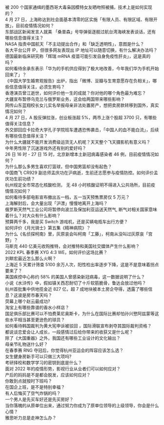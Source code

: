 被 200 个国家通缉的墨西哥大毒枭因模特女友晒吻照被捕，技术上是如何实现的？  
4 月 27 日，上海称达到社会面基本清零的区实施「有限人员、有限区域、有限开放」，目前疫情情况如何？  
东部战区新闻发言人就美 「桑普森」号导弹驱逐舰过航台湾海峡发表谈话，还有哪些信息值得关注？  
NASA 指责中国航天「不主动提出合作」和「缺乏透明性」，意图是什么？  
各大平台公开 IP，但很多网友表现出 IP 地址可以随意切换，有什么解决办法吗？  
德国最新临床研究称「辉瑞 mRNA 疫苗可能引发自身免疫性肝炎」，这是真的吗？  
如何看待余承东表示「华为的手机供应得到了极大地改善，今年我们华为手机开始回来了」？  
《中国大学生婚育观报告》出炉，指出「微博、豆瓣与生育意愿存在负相关」，哪些信息值得关注，必须生育吗？  
香港演员曾江逝世，如何评价他一生的成就？你对他的哪个角色最为难忘？  
大疆宣布暂停乌克兰与俄罗斯业务，这会给两国带来哪些影响？  
网传山东蓝翔校长女儿实名举报母亲非法处置房产，想把卖房款转移到国外，真实情况如何？  
4 月 27 日，A 股反弹拉涨，创业板涨超 5%，两市上涨个股超 3700 只，有哪些值得关注信息？  
外交部回应卡拉奇大学孔子学院班车遭遇恐怖袭击，「中国人的血不能白流」，后续有哪些信息值得关注？  
为什么大疆就不能开发消费级运货无人机呢？天天整个飞天摄影机有意义吗？  
中年男性除了沉迷游戏外还有别的爱好吗？  
26 日 16 时 - 27 日 15 时，北京新增本土新冠病毒感染者 46 例，目前疫情情况如何？  
为什么那么多男生喜欢打篮球，但中国男篮却没有起色？  
中国商飞 CR929 副总师孟庆功在沪病逝，生前还志愿参与疫情防控。如何评价孟庆功生前功绩？  
杭州规定全市常态化核酸检测， 无 48 小时核酸证明不得进入公共场所，目前疫情情况如何？  
如何看待多部电影宣布撤出五一档，五一当天预售票房仅 5 万元？  
上海解封后，会大量出现「沪漂」慢慢地离开上海吗？  
俄罗斯天然气工业公司将暂停向波兰及保加利亚运送天然气, 断气对相关国家意味着什么？对大众有什么影响？  
预算两千多，我是买 Switch 游戏机，还是买辆电瓶车出行方便？  
如何评价《月光骑士》第五集《精神病院》？  
为什么《名侦探柯南》里，灰原哀会叫柯南「工藤」，柯南从没叫过灰原哀「宫野」？  
马斯克 440 亿美元收购推特，会对推特和美国社交媒体产生什么影响？  
2022 KPL 春季赛 XYG 4:3 WE，如何评价这场比赛？  
刘畊宏最近怎么那么火啊？  
上海近 5 天累计筛查 5100 余万人次，阳性检出率逐步下降，这是不是意味着拐点要来了？  
美国疾控中心称约 58% 的美国人曾感染新冠病毒，这一数据说明了什么？  
小说《水浒传》中，假如镇关西忍耐切了十斤软筋脆骨，鲁达会放过他吗？  
杭州首批集中供地揽金近 827 亿，超 7 成地块被本土房企夺得，透露了哪些信息？这波是房市春天吗？  
荧幕上哪个赵云最成功?  
淘宝上有哪些靠谱的香水小样店？  
国足俱乐部比赛可以不怕费莱尼奥斯卡，为什么在国际比赛却怕孙兴慜阿兹蒙等这些水平相当甚至更逊色的球员？  
如何看待韩国裁判为黄大宪申诉被驳回 ，国际滑联宣布剥夺其国际裁判资格？  
都说谈恋爱会让人成长，一段感情过后给你带来的收获又是什么呢？  
除了《大国重器》之外，我国还有哪些工业设计的文化输出？  
母亲节礼物送什么好？  
在春季赛 RNG 夺冠后，你觉得杭州亚运会的阵容应该怎么选？  
女生健身房新手可以只做三大项吗?  
考研择校和数学学习的密钥到底是什么？  
面对 2022 年的疫情形势，影视行业从业者们可以如何应对？  
产后的妈妈是不是都会脱发，应该如何应对？  
你敢到点就按时下班吗？  
在国企上班，是不是特别幸福？  
有人后悔买了空气炸锅的吗？  
一个男人是先买车好还是先买房好？  
当你落魄的从原单位出来，通过努力你成为了原单位领导的上级领导，你会是什么心情？  
雅思听力总是走神怎么办？  
